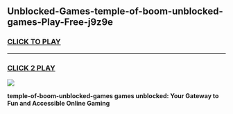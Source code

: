 
## Unblocked-Games-temple-of-boom-unblocked-games-Play-Free-j9z9e
<h3>
<a href="https://premium76.site?title=temple-of-boom-unblocked-games&ref=10A">CLICK TO PLAY</a></h3>
<hr>

<h3>
<a href="https://premium76.site?title=temple-of-boom-unblocked-games&ref=10A">CLICK 2 PLAY</a>
  
</h3>

<a href="https://premium76.site?title=temple-of-boom-unblocked-games&ref=10A"><img src="https://clearcache.store/games.png"></a>


**temple-of-boom-unblocked-games games unblocked: Your Gateway to Fun and Accessible Online Gaming**
